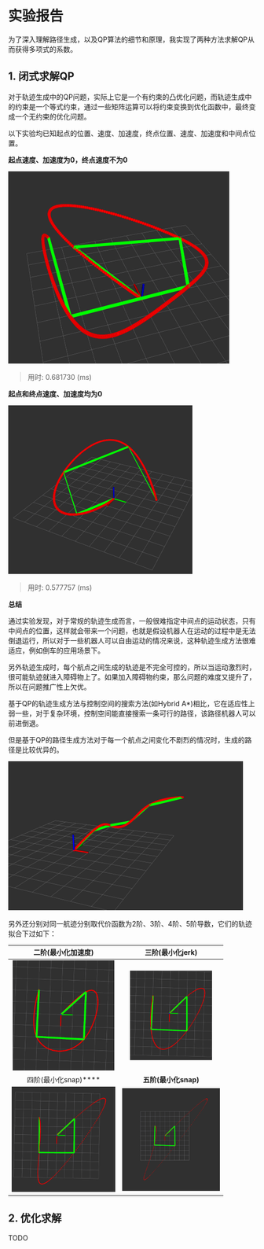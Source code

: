 # 实验报告

为了深入理解路径生成，以及QP算法的细节和原理，我实现了两种方法求解QP从而获得多项式的系数。

## 1. 闭式求解QP

对于轨迹生成中的QP问题，实际上它是一个有约束的凸优化问题，而轨迹生成中的约束是一个等式约束，通过一些矩阵运算可以将约束变换到优化函数中，最终变成一个无约束的优化问题。

以下实验均已知起点的位置、速度、加速度，终点位置、速度、加速度和中间点位置。

**起点速度、加速度为0，终点速度不为0**

<img src="doc/experiment_0.png" alt="experiment_0" style="zoom:50%;" />

> 用时: 0.681730 (ms)

**起点和终点速度、加速度均为0**

<img src="doc/experiment_1.png" alt="experiment_1" style="zoom:50%;" />

> 用时: 0.577757 (ms)

**总结**

通过实验发现，对于常规的轨迹生成而言，一般很难指定中间点的运动状态，只有中间点的位置，这样就会带来一个问题，也就是假设机器人在运动的过程中是无法倒退运行，所以对于一些机器人可以自由运动的情况来说，这种轨迹生成方法很难适应，例如倒车的应用场景下。

另外轨迹生成时，每个航点之间生成的轨迹是不完全可控的，所以当运动激烈时，很可能轨迹就进入障碍物上了。如果加入障碍物约束，那么问题的难度又提升了，所以在问题推广性上欠优。

基于QP的轨迹生成方法与控制空间的搜索方法(如Hybrid A*)相比，它在适应性上弱一些，对于复杂环境，控制空间能直接搜索一条可行的路径，该路径机器人可以前进倒退。

但是基于QP的路径生成方法对于每一个航点之间变化不剧烈的情况时，生成的路径是比较优异的。

<img src="doc/experiment_2.png" alt="experiment_2" style="zoom:50%;" />



另外还分别对同一航迹分别取代价函数为2阶、3阶、4阶、5阶导数，它们的轨迹拟合下过如下：

|                    **二阶(最小化加速度)**                    |                     **三阶(最小化jerk)**                     |
| :----------------------------------------------------------: | :----------------------------------------------------------: |
| <img src="doc/order_2.png" alt="order_2" style="zoom:33%;" /> | <img src="doc/order_3.png" alt="order_3" style="zoom:33%;" /> |
|                     四阶(最小化snap)****                     |                     **五阶(最小化snap)**                     |
| <img src="doc/order_4.png" alt="order_4" style="zoom:33%;" /> | <img src="doc/order_5.png" alt="order_5" style="zoom:33%;" /> |



## 2. 优化求解

TODO















